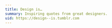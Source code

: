 ```yaml
---
title: Design is…
summary: Inspiring quotes from great designers.
uid: https://design--is.tumblr.com
---
```

